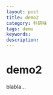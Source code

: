 ```yaml
---
layout: post
title: demo2
category: 科研味
tags: demo
keywords: 
description: 
---
```


# demo2

blabla...


